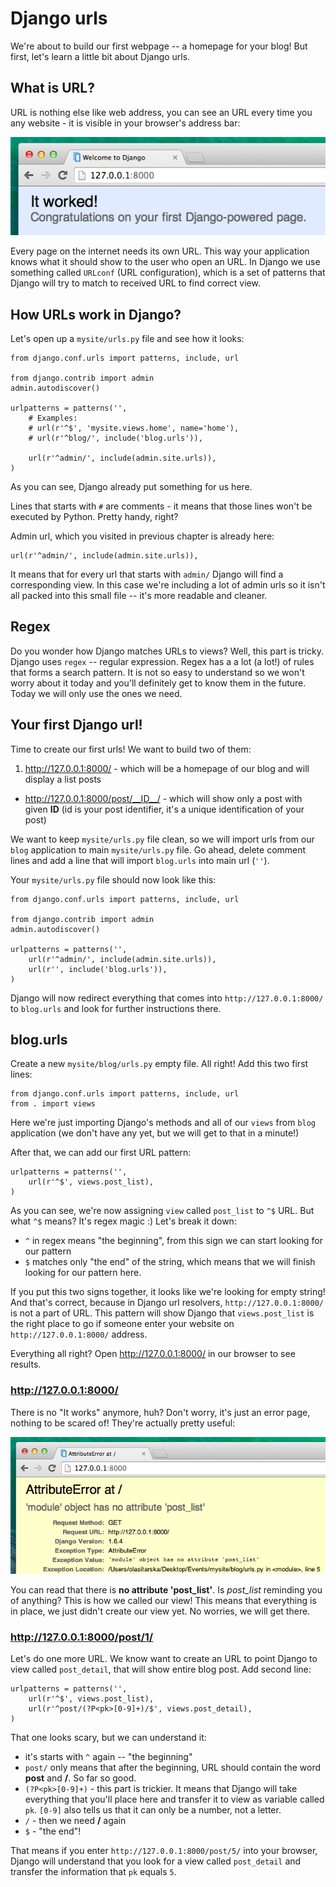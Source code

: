 # Django urls

We're about to build our first webpage -- a homepage for your blog! But first, let's learn a little bit about Django urls.

## What is URL?

URL is nothing else like web address, you can see an URL every time you any website - it is visible in your browser's address bar:

![Url](images/url.png)

Every page on the internet needs its own URL. This way your application knows what it should show to the user who open an URL. In Django we use something called `URLconf` (URL configuration), which is a set of patterns that Django will try to match to received URL to find correct view.

## How URLs work in Django?

Let's open up a `mysite/urls.py` file and see how it looks:

    from django.conf.urls import patterns, include, url

    from django.contrib import admin
    admin.autodiscover()

    urlpatterns = patterns('',
        # Examples:
        # url(r'^$', 'mysite.views.home', name='home'),
        # url(r'^blog/', include('blog.urls')),

        url(r'^admin/', include(admin.site.urls)),
    )

As you can see, Django already put something for us here.

Lines that starts with `#` are comments - it means that those lines won't be executed by Python. Pretty handy, right?

Admin url, which you visited in previous chapter is already here:

    url(r'^admin/', include(admin.site.urls)),

It means that for every url that starts with `admin/` Django will find a corresponding view. In this case we're including a lot of admin urls so it isn't all packed into this small file -- it's more readable and cleaner.

## Regex

Do you wonder how Django matches URLs to views? Well, this part is tricky. Django uses `regex` -- regular expression. Regex has a a lot (a lot!) of rules that forms a search pattern. It is not so easy to understand so we won't worry about it today and you'll definitely get to know them in the future. Today we will only use the ones we need.

## Your first Django url!

Time to create our first urls! We want to build two of them:
1. http://127.0.0.1:8000/ - which will be a homepage of our blog and will display a list posts
- http://127.0.0.1:8000/post/__ID__/ - which will show only a post with given __ID__ (id is your post identifier, it's a unique identification of your post)

We want to keep `mysite/urls.py` file clean, so we will import urls from our `blog` application to main `mysite/urls.py` file.
Go ahead, delete comment lines and add a line that will import `blog.urls` into main url (`''`).

Your `mysite/urls.py` file should now look like this:

    from django.conf.urls import patterns, include, url

    from django.contrib import admin
    admin.autodiscover()

    urlpatterns = patterns('',
        url(r'^admin/', include(admin.site.urls)),
        url(r'', include('blog.urls')),
    )

Django will now redirect everything that comes into `http://127.0.0.1:8000/` to `blog.urls` and look for further instructions there.

## blog.urls

Create a new `mysite/blog/urls.py` empty file. All right! Add this two first lines:

    from django.conf.urls import patterns, include, url
    from . import views

Here we're just importing Django's methods and all of our `views` from `blog` application (we don't have any yet, but we will get to that in a minute!)

After that, we can add our first URL pattern:

    urlpatterns = patterns('',
        url(r'^$', views.post_list),
    )

As you can see, we're now assigning `view` called `post_list` to `^$` URL. But what `^$` means? It's regex magic :) Let's break it down:
- `^` in regex means "the beginning", from this sign we can start looking for our pattern
- `$` matches only "the end" of the string, which means that we will finish looking for our pattern here.

If you put this two signs together, it looks like we're looking for empty string! And that's correct, because in Django url resolvers, `http://127.0.0.1:8000/` is not a part of URL. This pattern will show Django that `views.post_list` is the right place to go if someone enter your website on `http://127.0.0.1:8000/` address.

Everything all right? Open http://127.0.0.1:8000/ in our browser to see results.

### http://127.0.0.1:8000/

There is no "It works" anymore, huh? Don't worry, it's just an error page, nothing to be scared of! They're actually pretty useful:

![Error](images/error1.png)

You can read that there is __no attribute 'post_list'__. Is *post_list* reminding you of anything? This is how we called our view! This means that everything is in place, we just didn't create our view yet. No worries, we will get there.

### http://127.0.0.1:8000/post/1/

Let's do one more URL. We know want to create an URL to point Django to view called `post_detail`, that will show entire blog post. Add second line:

    urlpatterns = patterns('',
        url(r'^$', views.post_list),
        url(r'^post/(?P<pk>[0-9]+)/$', views.post_detail),
    )

That one looks scary, but we can understand it:
- it's starts with `^` again -- "the beginning"
- `post/` only means that after the beginning, URL should contain the word __post__ and __/__. So far so good.
- `(?P<pk>[0-9]+)` - this part is trickier. It means that Django will take everything that you'll place here and transfer it to view as variable called `pk`. `[0-9]` also tells us that it can only be a number, not a letter.
- `/` - then we need __/__ again
- `$` - "the end"!

That means if you enter `http://127.0.0.1:8000/post/5/` into your browser, Django will understand that you look for a view called `post_detail` and transfer the information that `pk` equals `5`.



